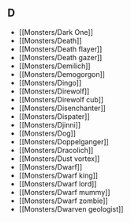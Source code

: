 ## D


- [[Monsters/Dark One]]
- [[Monsters/Death]]
- [[Monsters/Death flayer]]
- [[Monsters/Death gazer]]
- [[Monsters/Demilich]]
- [[Monsters/Demogorgon]]
- [[Monsters/Dingo]]
- [[Monsters/Direwolf]]
- [[Monsters/Direwolf cub]]
- [[Monsters/Disenchanter]]
- [[Monsters/Dispater]]
- [[Monsters/Djinni]]
- [[Monsters/Dog]]
- [[Monsters/Doppelganger]]
- [[Monsters/Dracolich]]
- [[Monsters/Dust vortex]]
- [[Monsters/Dwarf]]
- [[Monsters/Dwarf king]]
- [[Monsters/Dwarf lord]]
- [[Monsters/Dwarf mummy]]
- [[Monsters/Dwarf zombie]]
- [[Monsters/Dwarven geologist]]
